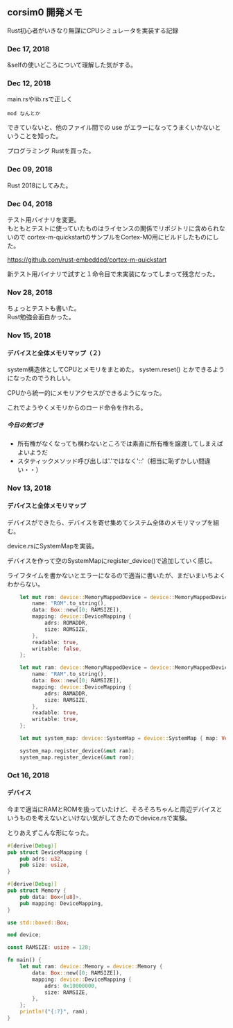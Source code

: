 ## corsim0 開発メモ

Rust初心者がいきなり無謀にCPUシミュレータを実装する記録

### Dec 17, 2018

&selfの使いどころについて理解した気がする。

### Dec 12, 2018

main.rsやlib.rsで正しく
    
    mod なんとか

できていないと、他のファイル間での use がエラーになってうまくいかないということを知った。

プログラミング Rustを買った。

### Dec 09, 2018

Rust 2018にしてみた。

### Dec 04, 2018

テスト用バイナリを変更。  
もともとテストに使っていたものはライセンスの関係でリポジトリに含められないので
cortex-m-quickstartのサンプルをCortex-M0用にビルドしたものにした。

https://github.com/rust-embedded/cortex-m-quickstart

新テスト用バイナリで試すと１命令目で未実装になってしまって残念だった。


### Nov 28, 2018

ちょっとテストも書いた。  
Rust勉強会面白かった。


### Nov 15, 2018

#### デバイスと全体メモリマップ（２）

system構造体としてCPUとメモリをまとめた。
system.reset() とかできるようになったのでうれしい。

CPUから統一的にメモリアクセスができるようになった。

これでようやくメモリからのロード命令を作れる。

##### 今日の気づき

* 所有権がなくなっても構わないところでは素直に所有権を譲渡してしまえばよいようだ
* スタティックメソッド呼び出しは'.'ではなく'::'（相当に恥ずかしい間違い・・）

### Nov 13, 2018

#### デバイスと全体メモリマップ

デバイスができたら、デバイスを寄せ集めてシステム全体のメモリマップを組む。

device.rsにSystemMapを実装。

デバイスを作って空のSystemMapにregister_device()で追加していく感じ。

ライフタイムを書かないとエラーになるので適当に書いたが、まだいまいちよくわからない。

```  rust
    let mut rom: device::MemoryMappedDevice = device::MemoryMappedDevice {
        name: "ROM".to_string(),
        data: Box::new([0; RAMSIZE]),
        mapping: device::DeviceMapping {
            adrs: ROMADDR,
            size: ROMSIZE,
        },
        readable: true,
        writable: false,
    };

    let mut ram: device::MemoryMappedDevice = device::MemoryMappedDevice {
        name: "RAM".to_string(),
        data: Box::new([0; RAMSIZE]),
        mapping: device::DeviceMapping {
            adrs: RAMADDR,
            size: RAMSIZE,
        },
        readable: true,
        writable: true,
    };

    let mut system_map: device::SystemMap = device::SystemMap { map: Vec::new() };

    system_map.register_device(&mut ram);
    system_map.register_device(&mut rom);
```  

### Oct 16, 2018

#### デバイス

今まで適当にRAMとROMを扱っていたけど、そろそろちゃんと周辺デバイスというものを考えないといけない気がしてきたのでdevice.rsで実験。

とりあえずこんな形になった。

``` rust :device.rs
#[derive(Debug)]
pub struct DeviceMapping {
    pub adrs: u32,
    pub size: usize,
}

#[derive(Debug)]
pub struct Memory {
    pub data: Box<[u8]>,
    pub mapping: DeviceMapping,
}
```

``` rust :main.rs
use std::boxed::Box;

mod device;

const RAMSIZE: usize = 128;

fn main() {
    let mut ram: device::Memory = device::Memory {
        data: Box::new([0; RAMSIZE]),
        mapping: device::DeviceMapping {
            adrs: 0x10000000,
            size: RAMSIZE,
        },
    };
    println!("{:?}", ram);
}
```

 
